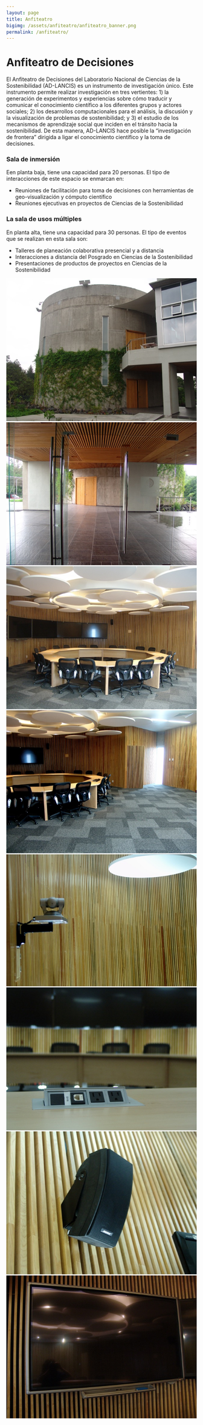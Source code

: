 ```yaml
---
layout: page
title: Anfiteatro
bigimg: /assets/anfiteatro/anfiteatro_banner.png
permalink: /anfiteatro/
---
```


# Anfiteatro de Decisiones

El Anfiteatro de Decisiones del Laboratorio Nacional de Ciencias de la
Sostenibilidad (AD-LANCIS) es un instrumento de investigación
único. Este instrumento permite realizar investigación en tres
vertientes: 1) la generación de experimentos y experiencias sobre cómo
traducir y comunicar el conocimiento científico a los diferentes
grupos y actores sociales; 2) los desarrollos computacionales para el
análisis, la discusión y la visualización de problemas de
sostenibilidad; y 3) el estudio de los mecanismos de aprendizaje
social que inciden en el tránsito hacia la sostenibilidad. De esta
manera, AD-LANCIS hace posible la “investigación de frontera” dirigida
a ligar el conocimiento científico y la toma de decisiones.


### Sala de inmersión

Een planta baja, tiene una capacidad para 20 personas. El tipo de interacciones de este espacio se enmarcan en:

- Reuniones de facilitación para toma de decisiones con herramientas de geo-visualización y cómputo científico
- Reuniones ejecutivas en proyectos de Ciencias de la Sostenibilidad

### La sala de usos múltiples

En planta alta, tiene una capacidad para 30 personas. El tipo de eventos que se realizan en esta sala son:

- Talleres de planeación colaborativa presencial y a distancia
- Interacciones a distancia del Posgrado en Ciencias de la Sostenibilidad
- Presentaciones de productos de proyectos en Ciencias de la Sostenibilidad

<img src="/assets/anfiteatro/8.jpeg"/>
<img src="/assets/anfiteatro/10.jpeg"/>
<img src="/assets/anfiteatro/4.jpeg"/>
<img src="/assets/anfiteatro/5.jpeg"/>
<img src="/assets/anfiteatro/1.jpeg"/>
<img src="/assets/anfiteatro/2.jpeg"/>
<img src="/assets/anfiteatro/3.jpeg"/>
<img src="/assets/anfiteatro/6.jpeg"/>

